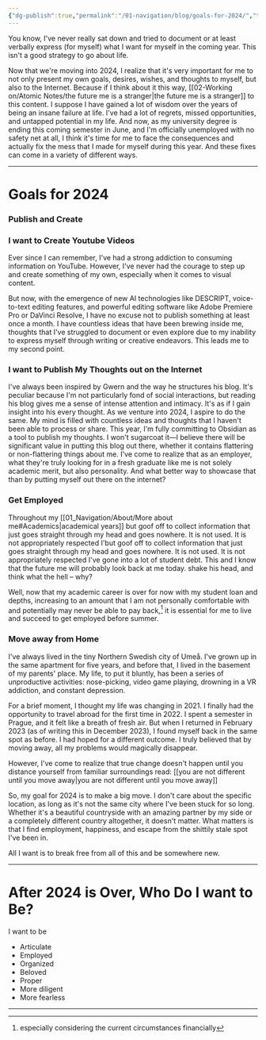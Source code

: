 ```yaml
---
{"dg-publish":true,"permalink":"/01-navigation/blog/goals-for-2024/","title":"Goals for 2024","tags":["purpose/blog-post"],"noteIcon":"","created":"Monday, December 18th 2023, 5:48:18 pm","updated":"2023-12-23T16:24:31.469+01:00"}
---
```



You know, I've never really sat down and tried to document or at least verbally express (for myself) what I want for myself in the coming year. This isn't a good strategy to go about life.

Now that we're moving into 2024, I realize that it's very important for me to not only present my own goals, desires, wishes, and thoughts to myself, but also to the Internet. Because if I think about it this way, [[02-Working on/Atomic Notes/the future me is a stranger\|the future me is a stranger]] to this content. I suppose I have gained a lot of wisdom over the years of being an insane failure at life. I've had a lot of regrets, missed opportunities, and untapped potential in my life. And now, as my university degree is ending this coming semester in June, and I'm officially unemployed with no safety net at all, I think it's time for me to face the consequences and actually fix the mess that I made for myself during this year. And these fixes can come in a variety of different ways.

---
# Goals for 2024

### Publish and Create
### I want to Create Youtube Videos
Ever since I can remember, I've had a strong addiction to consuming information on YouTube. However, I've never had the courage to step up and create something of my own, especially when it comes to visual content.

But now, with the emergence of new AI technologies like DESCRIPT, voice-to-text editing features, and powerful editing software like Adobe Premiere Pro or DaVinci Resolve, I have no excuse not to publish something at least once a month. I have countless ideas that have been brewing inside me, thoughts that I've struggled to document or even explore due to my inability to express myself through writing or creative endeavors. This leads me to my second point.

### I want to Publish My Thoughts out on the Internet

I've always been inspired by Gwern and the way he structures his blog. It's peculiar because I'm not particularly fond of social interactions, but reading his blog gives me a sense of intense attention and intimacy. It's as if I gain insight into his every thought. As we venture into 2024, I aspire to do the same. My mind is filled with countless ideas and thoughts that I haven't been able to process or share. This year, I'm fully committing to Obsidian as a tool to publish my thoughts. I won't sugarcoat it—I believe there will be significant value in putting this blog out there, whether it contains flattering or non-flattering things about me. I've come to realize that as an employer, what they're truly looking for in a fresh graduate like me is not solely academic merit, but also personality. And what better way to showcase that than by putting myself out there on the internet?


### Get Employed

Throughout my [[01_Navigation/About/More about me#Academics\|academical years]] but goof off to collect information that just goes straight through my head and goes nowhere. It is not used. It is not appropriately respected I'but goof off to collect information that just goes straight through my head and goes nowhere. It is not used. It is not appropriately respected I've gone into a lot of student debt. This and I know that the future me will probably look back at me today.   shake his head, and think what the hell – why?

Well, now that my academic career is over for now with my student loan and depths, increasing to an amount that I am not personally comfortable with and potentially may never be able to pay back,[^1] it is essential for me to live and succeed to get employed before summer.

### Move away from Home

I've always lived in the tiny Northern Swedish city of Umeå. I've grown up in the same apartment for five years, and before that, I lived in the basement of my parents' place. My life, to put it bluntly, has been a series of unproductive activities: nose-picking, video game playing, drowning in a VR addiction, and constant depression.

For a brief moment, I thought my life was changing in 2021. I finally had the opportunity to travel abroad for the first time in 2022. I spent a semester in Prague, and it felt like a breath of fresh air. But when I returned in February 2023 (as of writing this in December 2023), I found myself back in the same spot as before. I had hoped for a different outcome. I truly believed that by moving away, all my problems would magically disappear.

However, I've come to realize that true change doesn't happen until you distance yourself from familiar surroundings
	read: [[you are  not different until you move away\|you are  not different until you move away]]

So, my goal for 2024 is to make a big move. I don't care about the specific location, as long as it's not the same city where I've been stuck for so long. Whether it's a beautiful countryside with an amazing partner by my side or a completely different country altogether, it doesn't matter. What matters is that I find employment, happiness, and escape from the shittily stale spot I've been in.

All I want is to break free from all of this and be somewhere new.


---
# After 2024 is Over, Who Do I want to Be?

I want to be

* Articulate
* Employed
* Organized
* Beloved
* Proper
* More diligent
* More fearless


---

[^1]: especially considering the current circumstances financially